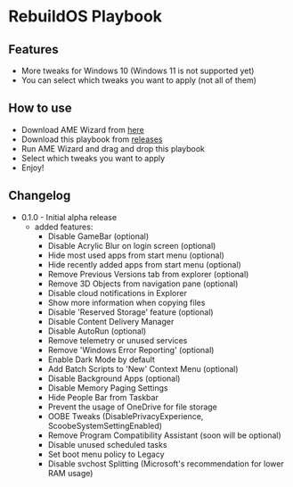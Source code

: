 # RebuildOS Playbook

## Features
- More tweaks for Windows 10 (Windows 11 is not supported yet)
- You can select which tweaks you want to apply (not all of them)

## How to use
- Download AME Wizard from [here](https://download.ameliorated.io/AME%20Wizard%20Beta.zip)
- Download this playbook from [releases](https://github.com/TheRebuild/Playbook/releases)
- Run AME Wizard and drag and drop this playbook
- Select which tweaks you want to apply
- Enjoy!

## Changelog
- 0.1.0 - Initial alpha release
    - added features:
      - Disable GameBar (optional)
      - Disable Acrylic Blur on login screen (optional)
      - Hide most used apps from start menu (optional)
      - Hide recently added apps from start menu (optional)
      - Remove Previous Versions tab from explorer (optional)
      - Remove 3D Objects from navigation pane (optional)
      - Disable cloud notifications in Explorer
      - Show more information when copying files
      - Disable 'Reserved Storage' feature (optional)
      - Disable Content Delivery Manager
      - Disable AutoRun (optional)
      - Remove telemetry or unused services
      - Remove 'Windows Error Reporting' (optional)
      - Enable Dark Mode by default
      - Add Batch Scripts to 'New' Context Menu (optional)
      - Disable Background Apps (optional)
      - Disable Memory Paging Settings
      - Hide People Bar from Taskbar
      - Prevent the usage of OneDrive for file storage
      - OOBE Tweaks (DisablePrivacyExperience, ScoobeSystemSettingEnabled)
      - Remove Program Compatibility Assistant (soon will be optional)
      - Disable unused scheduled tasks
      - Set boot menu policy to Legacy
      - Disable svchost Splitting (Microsoft's recommendation for lower RAM usage)